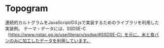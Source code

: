 # Topogram

連続的カルトグラムをJavaScript/D3.jsで実装するためのライブラリを利用した実装例。
テーマ・データには、SSDSE-C（https://www.nstac.go.jp/use/literacy/ssdse/#SSDSE-C）を元に、米と食パンのみに加工したデータを利用しています。


